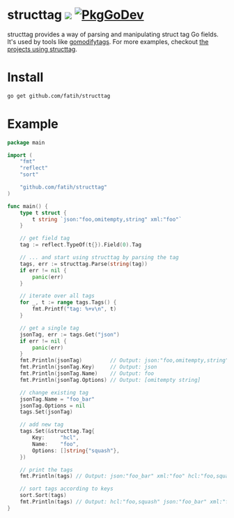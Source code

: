 # structtag [![](https://github.com/fatih/structtag/workflows/build/badge.svg)](https://github.com/fatih/structtag/actions) [![PkgGoDev](https://pkg.go.dev/badge/github.com/fatih/structtag)](https://pkg.go.dev/github.com/fatih/structtag)

structtag provides a way of parsing and manipulating struct tag Go fields. It's used by tools like [gomodifytags](https://github.com/fatih/gomodifytags). For more examples, checkout [the projects using structtag](https://pkg.go.dev/github.com/fatih/structtag?tab=importedby).

# Install

```bash
go get github.com/fatih/structtag
```

# Example

```go
package main

import (
	"fmt"
	"reflect"
	"sort"

	"github.com/fatih/structtag"
)

func main() {
	type t struct {
		t string `json:"foo,omitempty,string" xml:"foo"`
	}

	// get field tag
	tag := reflect.TypeOf(t{}).Field(0).Tag

	// ... and start using structtag by parsing the tag
	tags, err := structtag.Parse(string(tag))
	if err != nil {
		panic(err)
	}

	// iterate over all tags
	for _, t := range tags.Tags() {
		fmt.Printf("tag: %+v\n", t)
	}

	// get a single tag
	jsonTag, err := tags.Get("json")
	if err != nil {
		panic(err)
	}
	fmt.Println(jsonTag)         // Output: json:"foo,omitempty,string"
	fmt.Println(jsonTag.Key)     // Output: json
	fmt.Println(jsonTag.Name)    // Output: foo
	fmt.Println(jsonTag.Options) // Output: [omitempty string]

	// change existing tag
	jsonTag.Name = "foo_bar"
	jsonTag.Options = nil
	tags.Set(jsonTag)

	// add new tag
	tags.Set(&structtag.Tag{
		Key:     "hcl",
		Name:    "foo",
		Options: []string{"squash"},
	})

	// print the tags
	fmt.Println(tags) // Output: json:"foo_bar" xml:"foo" hcl:"foo,squash"

	// sort tags according to keys
	sort.Sort(tags)
	fmt.Println(tags) // Output: hcl:"foo,squash" json:"foo_bar" xml:"foo"
}
```

